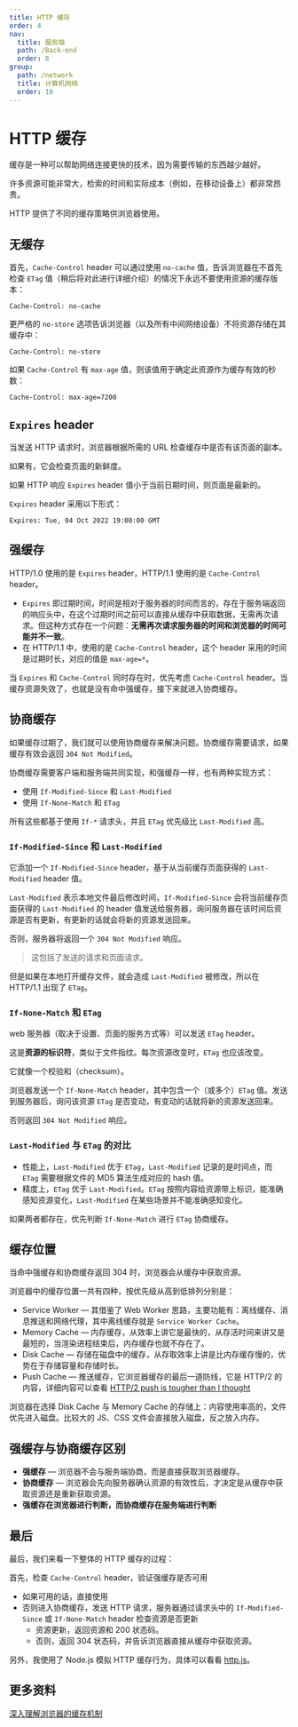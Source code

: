 ```yaml
---
title: HTTP 缓存
order: 4
nav:
  title: 服务端
  path: /Back-end
  order: 8
group:
  path: /network
  title: 计算机网络
  order: 10
---
```


# HTTP 缓存

缓存是一种可以帮助网络连接更快的技术，因为需要传输的东西越少越好。

许多资源可能非常大，检索的时间和实际成本（例如，在移动设备上）都非常昂贵。

HTTP 提供了不同的缓存策略供浏览器使用。

## 无缓存

首先，`Cache-Control` header 可以通过使用 `no-cache` 值，告诉浏览器在不首先检查 `ETag` 值（稍后将对此进行详细介绍）的情况下永远不要使用资源的缓存版本：

```http
Cache-Control: no-cache
```

更严格的 `no-store` 选项告诉浏览器（以及所有中间网络设备）不将资源存储在其缓存中：

```http
Cache-Control: no-store
```

如果 `Cache-Control` 有 `max-age` 值，则该值用于确定此资源作为缓存有效的秒数：

```http
Cache-Control: max-age=7200
```

## `Expires` header

当发送 HTTP 请求时，浏览器根据所需的 URL 检查缓存中是否有该页面的副本。

如果有，它会检查页面的新鲜度。

如果 HTTP 响应 `Expires` header 值小于当前日期时间，则页面是最新的。

`Expires` header 采用以下形式：

```http
Expires: Tue, 04 Oct 2022 19:00:00 GMT
```

## 强缓存

HTTP/1.0 使用的是 `Expires` header，HTTP/1.1 使用的是 `Cache-Control` header。

- `Expires` 即过期时间，时间是相对于服务器的时间而言的，存在于服务端返回的响应头中，在这个过期时间之前可以直接从缓存中获取数据，无需再次请求。但这种方式存在一个问题：**无需再次请求服务器的时间和浏览器的时间可能并不一致**。
- 在 HTTP/1.1 中，使用的是 `Cache-Control` header，这个 header 采用的时间是过期时长，对应的值是 `max-age=*`。

当 `Expires` 和 `Cache-Control` 同时存在时，优先考虑 `Cache-Control` header。当缓存资源失效了，也就是没有命中强缓存，接下来就进入协商缓存。

## 协商缓存

如果缓存过期了，我们就可以使用协商缓存来解决问题。协商缓存需要请求，如果缓存有效会返回 `304 Not Modified`。

协商缓存需要客户端和服务端共同实现，和强缓存⼀样，也有两种实现方式：

- 使用 `If-Modified-Since` 和 `Last-Modified`
- 使用 `If-None-Match` 和 `ETag`

所有这些都基于使用 `If-*` 请求头，并且 `ETag` 优先级⽐ `Last-Modified` 高。

### `If-Modified-Since` 和 `Last-Modified`

它添加一个 `If-Modified-Since` header，基于从当前缓存页面获得的 `Last-Modified` header 值。

`Last-Modified` 表示本地文件最后修改时间，`If-Modified-Since` 会将当前缓存页面获得的 `Last-Modified` 的 header 值发送给服务器，询问服务器在该时间后资源是否有更新，有更新的话就会将新的资源发送回来。

否则，服务器将返回一个 `304 Not Modified` 响应。

> 这包括了发送的请求和页面请求。

但是如果在本地打开缓存文件，就会造成 `Last-Modified` 被修改，所以在 HTTP/1.1 出现了 `ETag`。

### `If-None-Match` 和 `ETag`

web 服务器（取决于设置、页面的服务方式等）可以发送 `ETag` header。

这是**资源的标识符**，类似于文件指纹。每次资源改变时，`ETag` 也应该改变。

它就像一个校验和（checksum）。

浏览器发送一个 `If-None-Match` header，其中包含一个（或多个）`ETag` 值。发送到服务器后，询问该资源 `ETag` 是否变动，有变动的话就将新的资源发送回来。

否则返回 `304 Not Modified` 响应。

### `Last-Modified` 与 `ETag` 的对比

- 性能上，`Last-Modified` 优于 `ETag`，`Last-Modified` 记录的是时间点，而 `ETag` 需要根据文件的 MD5 算法生成对应的 hash 值。
- 精度上，`ETag` 优于 `Last-Modified`。`ETag` 按照内容给资源带上标识，能准确感知资源变化，`Last-Modified` 在某些场景并不能准确感知变化。

如果两者都存在，优先判断 `If-None-Match` 进行 `ETag` 协商缓存。

## 缓存位置

当命中强缓存和协商缓存返回 304 时，浏览器会从缓存中获取资源。

浏览器中的缓存位置一共有四种，按优先级从高到低排列分别是：

- Service Worker — 其借鉴了 Web Worker 思路，主要功能有：离线缓存、消息推送和网络代理，其中离线缓存就是 `Service Worker Cache`。
- Memory Cache — 内存缓存，从效率上讲它是最快的，从存活时间来讲又是最短的，当渲染进程结束后，内存缓存也就不存在了。
- Disk Cache — 存储在磁盘中的缓存，从存取效率上讲是比内存缓存慢的，优势在于存储容量和存储时长。
- Push Cache — 推送缓存，它浏览器缓存的最后一道防线，它是 HTTP/2 的内容，详细内容可以查看 [HTTP/2 push is tougher than I thought](https://jakearchibald.com/2017/h2-push-tougher-than-i-thought/)

浏览器在选择 Disk Cache 与 Memory Cache 的存储上：内容使用率高的，文件优先进入磁盘。比较大的 JS、CSS 文件会直接放入磁盘，反之放入内存。

## 强缓存与协商缓存区别

- **强缓存** — 浏览器不会与服务端协商，而是直接获取浏览器缓存。
- **协商缓存** — 浏览器会先向服务器确认资源的有效性后，才决定是从缓存中获取资源还是重新获取资源。
- **强缓存在浏览器进行判断，而协商缓存在服务端进行判断**

## 最后

最后，我们来看一下整体的 HTTP 缓存的过程：

首先，检查 `Cache-Control` header，验证强缓存是否可用

- 如果可用的话，直接使用
- 否则进入协商缓存，发送 HTTP 请求，服务器通过请求头中的 `If-Modified-Since` 或 `If-None-Match` header 检查资源是否更新
  - 资源更新，返回资源和 200 状态码。
  - 否则，返回 304 状态码，并告诉浏览器直接从缓存中获取资源。

另外，我使用了 Node.js 模拟 HTTP 缓存行为，具体可以看看 [http.js](https://gist.github.com/lio-zero/cae442ccb74de84354398858d3486987)。

## 更多资料

[深入理解浏览器的缓存机制](https://www.jianshu.com/p/54cc04190252)
